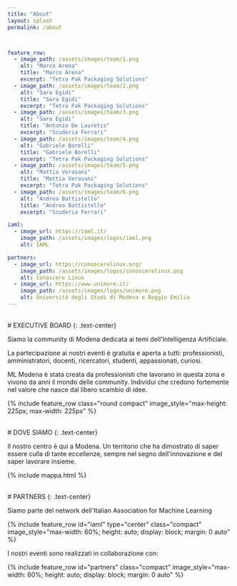 ```yaml
---
title: "About"
layout: splash
permalink: /about



feature_row:
  - image_path: /assets/images/team/1.png
    alt: "Marco Arena"
    title: "Marco Arena"
    excerpt: "Tetra Pak Packaging Solutions"
  - image_path: /assets/images/team/2.png
    alt: "Sara Egidi"
    title: "Sara Egidi"
    excerpt: "Tetra Pak Packaging Solutions"
  - image_path: /assets/images/team/3.png
    alt: "Sara Egidi"
    title: "Antonio De Lauretis"
    excerpt: "Scuderia Ferrari"
  - image_path: /assets/images/team/4.png
    alt: "Gabriele Borelli"
    title: "Gabriele Borelli"
    excerpt: "Tetra Pak Packaging Solutions"
  - image_path: /assets/images/team/5.png
    alt: "Mattia Verasani"
    title: "Mattia Verasani"
    excerpt: "Tetra Pak Packaging Solutions"
  - image_path: /assets/images/team/6.png
    alt: "Andrea Battistello"
    title: "Andrea Battistello"
    excerpt: "Scuderia Ferrari"

iaml:
  - image_url: https://iaml.it/
    image_path: /assets/images/logos/iaml.png
    alt: IAML

partners:
  - image_url: https://conoscerelinux.org/
    image_path: /assets/images/logos/conoscerelinux.png
    alt: Conoscere Linux
  - image_url: https://www.unimore.it/
    image_path: /assets/images/logos/unimore.png
    alt: Università degli Studi di Modena e Reggio Emilia
---
```



<br />
# EXECUTIVE BOARD
{: .text-center}

Siamo la community di Modena dedicata ai temi dell'Intelligenza Artificiale.

La partecipazione ai nostri eventi è gratuita e aperta a tutti: professionisti, amministratori, docenti, ricercatori, studenti, appassionati, curiosi.

ML Modena è stata creata da professionisti che lavorano in questa zona e vivono da anni il mondo delle community. Individui che credono fortemente nel valore che nasce dal libero scambio di idee.

{% include feature_row class="round compact" image_style="max-height: 225px; max-width: 225px" %}

<br />
# DOVE SIAMO
{: .text-center}

Il nostro centro è qui a Modena. Un territorio che ha dimostrato di saper essere culla di tante eccellenze, sempre nel segno dell'innovazione e del saper lavorare insieme.

{% include mappa.html %}


<br />
# PARTNERS
{: .text-center}

Siamo parte del network dell'Italian Association for Machine Learning

{% include feature_row id="iaml" type="center" class="compact" image_style="max-width: 60%; height: auto; display: block; margin: 0 auto" %}

I nostri eventi sono realizzati in collaborazione con:

{% include feature_row id="partners" class="compact" image_style="max-width: 60%; height: auto; display: block; margin: 0 auto" %}
